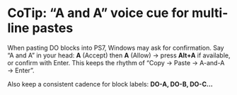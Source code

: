 <!-- status: stub; target: 150+ words -->
<!-- status: stub; target: 150+ words -->
<!-- status: stub; target: 150+ words -->
<!-- status: stub; target: 150+ words -->
<!-- status: stub; target: 150+ words -->
<!-- status: stub; target: 150+ words -->
# CoTip: “A and A” voice cue for multi-line pastes

When pasting DO blocks into PS7, Windows may ask for confirmation.
Say “A and A” in your head: **A** (Accept) then **A** (Allow) → press **Alt+A** if available,
or confirm with Enter. This keeps the rhythm of “Copy → Paste → A-and-A → Enter”.

Also keep a consistent cadence for block labels: **DO-A, DO-B, DO-C…**







